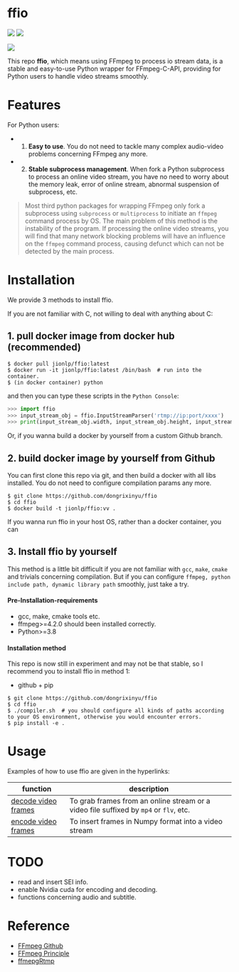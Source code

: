 # ffio

<p align="left">
<img src="https://img.shields.io/badge/version-1.0.1-green" />
<img src="https://img.shields.io/docker/pulls/jionlp/pyffmpeg?color=brightgreen" />
</p>

<img src="https://github.com/dongrixinyu/ffio/blob/main/ffio_logo.jpg?raw=true" />

This repo **ffio**, which means using FFmpeg to process io stream data, is a stable and easy-to-use Python wrapper for FFmpeg-C-API, providing for Python users to handle video streams smoothly.

# Features

For Python users:
- 1. **Easy to use**. You do not need to tackle many complex audio-video problems concerning FFmpeg any more.
- 2. **Stable subprocess management**. When fork a Python subprocess to process an online video stream, you have no need to worry about the memory leak, error of online stream, abnormal suspension of subprocess, etc.

> Most third python packages for wrapping FFmpeg only fork a subprocess using `subprocess` or `multiprocess` to initiate an `ffmpeg` command process by OS. The main problem of this method is the instability of the program. If processing the online video streams, you will find that many network blocking problems will have an influence on the `ffmpeg` command process, causing defunct which can not be detected by the main process.

# Installation

We provide 3 methods to install ffio.

If you are not familiar with C, not willing to deal with anything about C:

## 1. pull docker image from docker hub (**recommended**)
```
$ docker pull jionlp/ffio:latest
$ docker run -it jionlp/ffio:latest /bin/bash  # run into the container.
$ (in docker container) python
```

and then you can type these scripts in the `Python Console`:
```python
>>> import ffio
>>> input_stream_obj = ffio.InputStreamParser('rtmp://ip:port/xxxx')
>>> print(input_stream_obj.width, input_stream_obj.height, input_stream_obj.fps)
```

Or, if you wanna build a docker by yourself from a custom Github branch.

## 2. build docker image by yourself from Github

You can first clone this repo via git, and then build a docker with all libs installed. You do not need to configure compilation params any more.

```
$ git clone https://github.com/dongrixinyu/ffio
$ cd ffio
$ docker build -t jionlp/ffio:vv .
```

If you wanna run ffio in your host OS, rather than a docker container, you can

## 3. Install ffio by yourself

This method is a little bit difficult if you are not familiar with `gcc`, `make`, `cmake` and trivials concerning compilation. But if you can configure `ffmpeg, python include path, dynamic library path` smoothly, just take a try.

#### Pre-Installation-requirements

- gcc, make, cmake tools etc.
- ffmpeg>=4.2.0 should been installed correctly.
- Python>=3.8

#### Installation method

This repo is now still in experiment and may not be that stable, so I recommend you to install ffio in method 1:

- github + pip
```
$ git clone https://github.com/dongrixinyu/ffio
$ cd ffio
$ ./compiler.sh  # you should configure all kinds of paths according to your OS environment, otherwise you would encounter errors.
$ pip install -e .
```


# Usage

Examples of how to use ffio are given in the hyperlinks:

| function | description |
|----------|-------------|
| [decode video frames](https://github.com/dongrixinyu/ffio/blob/main/example/decode_frames.py) | To grab frames from an online stream or a video file suffixed by `mp4` or `flv`, etc. |
| [encode video frames](https://github.com/dongrixinyu/ffio/blob/main/example/encode_frames.py) | To insert frames in Numpy format into a video stream |

# TODO
- read and insert SEI info.
- enable Nvidia cuda for encoding and decoding.
- functions concerning audio and subtitle.

# Reference

- [FFmpeg Github](https://github.com/FFmpeg/FFmpeg)
- [FFmpeg Principle](https://github.com/lokenetwork/FFmpeg-Principle)
- [ffmepgRtmp](https://github.com/hurtnotbad/ffmepgRtmp)
